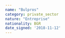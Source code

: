 ```yaml
---
name: "Bulpros"
category: private_sector
nature: "Entreprise"
nationality: BGR
date_signed: '2018-11-12'
---
```

    